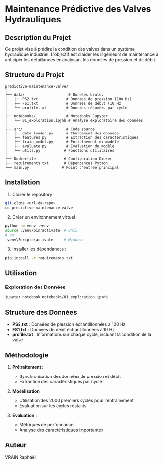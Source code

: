 # Maintenance Prédictive des Valves Hydrauliques

## Description du Projet
Ce projet vise à prédire la condition des valves dans un système hydraulique industriel. L'objectif est d'aider les ingénieurs de maintenance à anticiper les défaillances en analysant les données de pression et de débit.

## Structure du Projet
```
predictive-maintenance-valve/
│
├── data/                    # Données brutes
│   ├── PS2.txt             # Données de pression (100 Hz)
│   ├── FS1.txt             # Données de débit (10 Hz)
│   └── profile.txt         # Données résumées par cycle
│
├── notebooks/              # Notebooks Jupyter
│   └── 01_exploration.ipynb # Analyse exploratoire des données
│
├── src/                    # Code source
│   ├── data_loader.py      # Chargement des données
│   ├── features.py         # Extraction des caractéristiques
│   ├── train_model.py      # Entraînement du modèle
│   ├── evaluate.py         # Évaluation du modèle
│   └── utils.py           # Fonctions utilitaires
│
├── Dockerfile             # Configuration Docker
├── requirements.txt       # Dépendances Python
└── main.py               # Point d'entrée principal
```

## Installation

1. Cloner le repository :
```bash
git clone <url-du-repo>
cd predictive-maintenance-valve
```

2. Créer un environnement virtuel :
```bash
python -m venv .venv
source .venv/bin/activate  # Unix
# ou
.venv\Scripts\activate     # Windows
```

3. Installer les dépendances :
```bash
pip install -r requirements.txt
```

## Utilisation

### Exploration des Données
```bash
jupyter notebook notebooks/01_exploration.ipynb
```


## Structure des Données

- **PS2.txt** : Données de pression échantillonnées à 100 Hz
- **FS1.txt** : Données de débit échantillonnées à 10 Hz
- **profile.txt** : Informations sur chaque cycle, incluant la condition de la valve

## Méthodologie

1. **Prétraitement** : 
   - Synchronisation des données de pression et débit
   - Extraction des caractéristiques par cycle

2. **Modélisation** :
   - Utilisation des 2000 premiers cycles pour l'entraînement
   - Évaluation sur les cycles restants

3. **Évaluation** :
   - Métriques de performance
   - Analyse des caractéristiques importantes

## Auteur
VRAIN Raphaël
